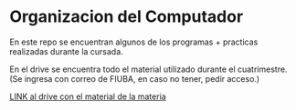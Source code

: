 # Organizacion del Computador 

En este repo se encuentran algunos de los programas + practicas realizadas durante la cursada. 

En el drive se encuentra todo el material utilizado durante el cuatrimestre. 
(Se ingresa con correo de FIUBA, en caso no tener, pedir acceso.)

[LINK al drive con el material de la materia ](https://drive.google.com/drive/folders/1qROrMZ7pAympcQ9H57oaL4fFIjuFJP0x?usp=sharing)
